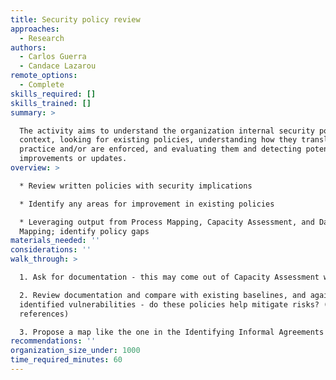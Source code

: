 ```yaml
---
title: Security policy review
approaches:
  - Research
authors:
  - Carlos Guerra
  - Candace Lazarou
remote_options:
  - Complete
skills_required: []
skills_trained: []
summary: >

  The activity aims to understand the organization internal security policy
  context, looking for existing policies, understanding how they translate into
  practice and/or are enforced, and evaluating them and detecting potential
  improvements or updates.
overview: >

  * Review written policies with security implications

  * Identify any areas for improvement in existing policies

  * Leveraging output from Process Mapping, Capacity Assessment, and Data
  Mapping; identify policy gaps
materials_needed: ''
considerations: ''
walk_through: >

  1. Ask for documentation - this may come out of Capacity Assessment work

  2. Review documentation and compare with existing baselines, and against
  identified vulnerabilities - do these policies help mitigate risks? (see
  references)

  3. Propose a map like the one in the Identifying Informal Agreements activity
recommendations: ''
organization_size_under: 1000
time_required_minutes: 60
---
```


